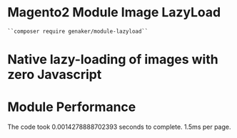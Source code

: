 # Magento2 Module Image LazyLoad

    ``composer require genaker/module-lazyload``
    
# Native lazy-loading of images with zero Javascript

    
# Module Performance 
 The code took 0.0014278888702393 seconds to complete. 
 1.5ms per page.

